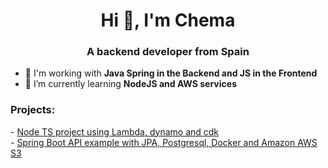 <h1 align="center">Hi 👋, I'm Chema</h1>
<h3 align="center">A backend developer from Spain</h3>

- 🔭 I'm working with **Java Spring in the Backend and JS in the Frontend**
- 🌱 I’m currently learning **NodeJS and AWS services**

<h3 align="left">Projects:</h3>
- <a href="https://github.com/Rollerf/shopping-list-back">Node TS project using Lambda, dynamo and cdk</a><br/>
- <a href="https://github.com/Rollerf/crm-service">Spring Boot API example with JPA, Postgresql, Docker and Amazon AWS S3</a>
